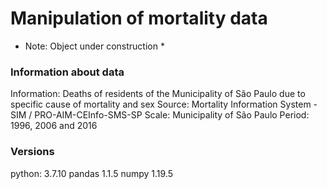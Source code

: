 # Manipulation of mortality data

* Note: Object under construction *

### Information about data

Information: Deaths of residents of the Municipality of São Paulo due to specific cause of mortality and sex
Source: Mortality Information System - SIM / PRO-AIM-CEInfo-SMS-SP
Scale: Municipality of São Paulo
Period: 1996, 2006 and 2016

### Versions

python: 3.7.10
pandas 1.1.5
numpy 1.19.5


